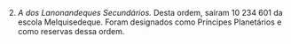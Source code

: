 ﻿2. <em>A dos Lanonandeques Secundários.</em> Desta ordem, saíram 10 234 601 da escola Melquisedeque. Foram designados como Príncipes Planetários e como reservas dessa ordem.